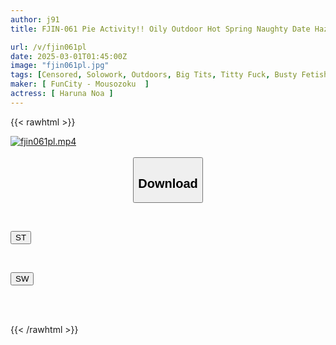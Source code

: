 ```yaml
---
author: j91
title: FJIN-061 Pie Activity!! Oily Outdoor Hot Spring Naughty Date Hazuki Aoi

url: /v/fjin061pl
date: 2025-03-01T01:45:00Z
image: "fjin061pl.jpg"
tags: [Censored, Solowork, Outdoors, Big Tits, Titty Fuck, Busty Fetish, Travel	]
maker: [ FunCity - Mousozoku  ]
actress: [ Haruna Noa ]
---
```



{{< rawhtml >}}

<div class="video" data-videoid="aPxwY1ROkvsWk8">
    <a href="javascript:;">
        <img src="/v/fjin061pl/fjin061pl.jpg" width="WIDTH" height="HEIGHT" alt="fjin061pl.mp4" loading="lazy">
    </a>
</div>

<script type="text/javascript" src="https://j91.asia/asset/on-demand-st.js"></script>

<br>
  <link rel="stylesheet" href="https://j91.asia/asset/bs5.css">
  
  <center>
  <button class="btn btn-primary" type="button" data-bs-toggle="collapse" data-bs-target=".multi-collapse" aria-expanded="false" aria-controls="multiCollapseExample1 multiCollapseExample2"><h2>Download</h2></button></center>
</p>
<div class="row">
  <div class="col">
    <div class="collapse multi-collapse" id="multiCollapseExample1">
      <div class="card card-body">
	      	      <br>
<div class="buttons">  
<p><a href="/v/fjin061pl/st.html" target="_blank"><button class="btn-hover color-3"><i class="fa fa-download"></i> ST</button></a></p></div>
    </div>
  </div>
</div>
  <div class="col">
    <div class="collapse multi-collapse" id="multiCollapseExample2">
      <div class="card card-body">
	      <br>
<div class="buttons">
<p><a href="/v/fjin061pl/sw.html" target="_blank"><button class="btn-hover color-2"><i class="fa fa-download"></i> SW</button></a></p></div>
<br><br>
      </div>
    </div>
  </div>
</div>

{{< /rawhtml >}}